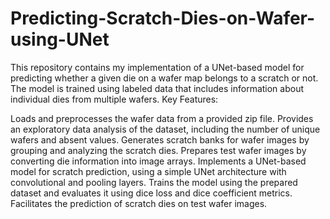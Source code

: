 # Predicting-Scratch-Dies-on-Wafer-using-UNet
This repository contains my implementation of a UNet-based model for predicting whether a given die on a wafer map belongs to a scratch or not. The model is trained using labeled data that includes information about individual dies from multiple wafers.
Key Features:

Loads and preprocesses the wafer data from a provided zip file.
Provides an exploratory data analysis of the dataset, including the number of unique wafers and absent values.
Generates scratch banks for wafer images by grouping and analyzing the scratch dies.
Prepares test wafer images by converting die information into image arrays.
Implements a UNet-based model for scratch prediction, using a simple UNet architecture with convolutional and pooling layers.
Trains the model using the prepared dataset and evaluates it using dice loss and dice coefficient metrics.
Facilitates the prediction of scratch dies on test wafer images.
